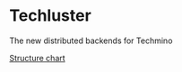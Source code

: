 # Techluster

The new distributed backends for Techmino

[Structure chart](https://www.processon.com/view/link/611977a06376893a9f00fb77)
